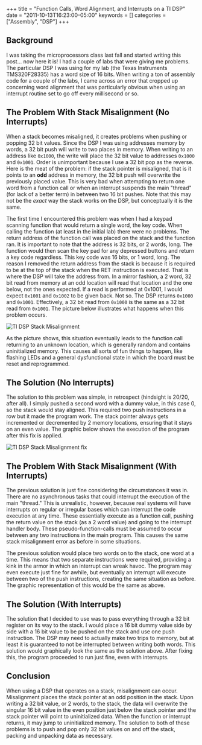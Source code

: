 +++
title = "Function Calls, Word Alignment, and Interrupts on a TI DSP"
date = "2011-10-13T16:23:00-05:00"
keywords = []
categories = ["Assembly", "DSP"]
+++

## Background

I was taking the microprocessors class last fall and started writing this post... now here it is! I
had a couple of labs that were giving me problems. The particular DSP I was using for my lab (the
Texas Instruments TMS320F28335) has a word size of 16 bits. When writing a ton of assembly code for
a couple of the labs, I came across an error that cropped up concerning word alignment that was
particularly obvious when using an interrupt routine set to go off every millisecond or so.

## The Problem With Stack Misalignment (No Interrupts)

When a stack becomes misaligned, it creates problems when pushing or popping 32 bit values. Since
the DSP I was using addresses memory by words, a 32 bit push will write to two places in memory.
When writing to an address like `0x1000`, the write will place the 32 bit value to addresses
`0x1000` and `0x1001`. Order is unimportant because I use a 32 bit pop as the reverse. Here is the
meat of the problem: if the stack pointer is misaligned, that is it points to an **odd** address in
memory, the 32 bit push will overwrite the previously placed value. This is very bad when attempting
to return one word from a function call or when an interrupt suspends the main "thread" (for lack of
a better term) in between two 16 bit pushes. Note that this may not be the *exact* way the stack
works on the DSP, but conceptually it is the same.

The first time I encountered this problem was when I had a keypad scanning function that would
return a single word, the key code. When calling the function (at least in the initial lab) there
were no problems. The return address of the function call was placed on the stack and the function
ran. It is important to note that the address is 32 bits, or 2 words, long. The function would then
scan the key pad for any depressed buttons and return a key code regardless. This key code was 16
bits, or 1 word, long. The reason I removed the return address from the stack is because it is
required to be at the top of the stack when the RET instruction is executed. That is where the DSP
will take the address from. In a mirror fashion, a 2 word, 32 bit read from memory at an odd
location will read that location and the one below, not the ones expected. If a read is performed
at 0x1001, I would expect `0x1001` and `0x1002` to be given back. Not so. The DSP returns `0x1000`
and `0x1001`. Effectively, a 32 bit read from `0x1000` is the same as a 32 bit read from `0x1001`.
The picture below illustrates what happens when this problem occurs.

![TI DSP Stack Misalignment](/img/2011/10/TI-DSP-Stack-Misalignment.png)

As the picture shows, this situation eventually leads to the function call returning to an unknown
location, which is generally random and contains uninitialized memory. This causes all sorts of fun
things to happen, like flashing LEDs and a general dysfunctional state in which the board must be
reset and reprogrammed.

## The Solution (No Interrupts)

The solution to this problem was simple, in retrospect (hindsight is 20/20, after all). I simply
pushed a second word with a dummy value, in this case 0, so the stack would stay aligned. This
required two push instructions in a row but it made the program work. The stack pointer always gets
incremented or decremented by 2 memory locations, ensuring that it stays on an even value. The
graphic below shows the execution of the program after this fix is applied.

![TI DSP Stack Misalignment fix](/img/2011/10/TI-DSP-Stack-Misalignment-fix.png)

## The Problem With Stack Misalignment (With Interrupts)

The previous solution is just fine considering the circumstances it was in. There are no
asynchronous tasks that could interrupt the execution of the main "thread." This is unrealistic,
however, because real systems will have interrupts on regular or irregular bases which can interrupt
the code execution at any time. These essentially execute as a function call, pushing the return
value on the stack (as a 2 word value) and going to the interrupt handler body. These
pseudo-function-calls must be assumed to occur between any two instructions in the main program.
This causes the same stack misalignment error as before in some situations.

The previous solution would place two words on to the stack, one word at a time. This means that two
separate instructions were required, providing a kink in the armor in which an interrupt can wreak
havoc. The program may even execute just fine for awhile, but eventually an interrupt will execute
between two of the push instructions, creating the same situation as before. The graphic
representation of this would be the same as above.

## The Solution (With Interrupts)

The solution that I decided to use was to pass everything through a 32 bit register on its way to
the stack. I would place a 16 bit dummy value side by side with a 16 bit value to be pushed on the
stack and use one push instruction. The DSP may need to actually make two trips to memory, but at
least it is guaranteed to not be interrupted between writing both words. This solution would
graphically look the same as the solution above. After fixing this, the program proceeded to run
just fine, even with interrupts.

## Conclusion

When using a DSP that operates on a stack, misalignment can occur. Misalignment places the stack
pointer at an odd position in the stack. Upon writing a 32 bit value, or 2 words, to the stack, the
data will overwrite the singular 16 bit value in the even position just below the stack pointer and
the stack pointer will point to uninitialized data. When the function or interrupt returns, it may
jump to uninitialized memory. The solution to both of these problems is to push and pop only 32 bit
values on and off the stack, packing and unpacking data as necessary.

